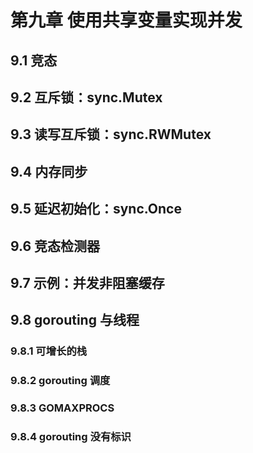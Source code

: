 # 第九章 使用共享变量实现并发

## 9.1 竞态

## 9.2 互斥锁：sync.Mutex

## 9.3 读写互斥锁：sync.RWMutex

## 9.4 内存同步

## 9.5 延迟初始化：sync.Once

## 9.6 竞态检测器

## 9.7 示例：并发非阻塞缓存

## 9.8 gorouting 与线程

### 9.8.1 可增长的栈

### 9.8.2 gorouting 调度

### 9.8.3 GOMAXPROCS

### 9.8.4 gorouting 没有标识
